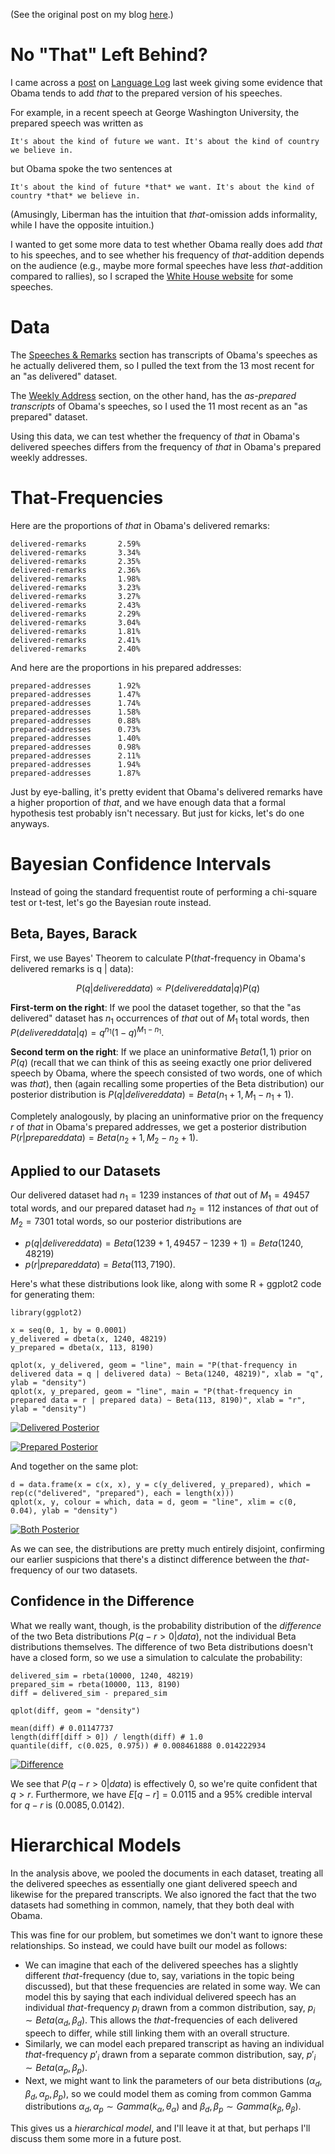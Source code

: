 (See the original post on my blog [here](http://blog.echen.me/2011/05/01/bayesian-confidence-intervals-obamas-that-addition-and-informality-2/).)

# No "That" Left Behind?

I came across a [post](http://languagelog.ldc.upenn.edu/nll/?p=3109) on [Language Log](http://languagelog.ldc.upenn.edu/nll/?p=3109) last week giving some evidence that Obama tends to add *that* to the prepared version of his speeches.

For example, in a recent speech at George Washington University, the prepared speech was written as

    It's about the kind of future we want. It's about the kind of country we believe in.

but Obama spoke the two sentences at

    It's about the kind of future *that* we want. It's about the kind of country *that* we believe in.

(Amusingly, Liberman has the intuition that *that*-omission adds informality, while I have the opposite intuition.)

I wanted to get some more data to test whether Obama really does add *that* to his speeches, and to see whether his frequency of *that*-addition depends on the audience (e.g., maybe more formal speeches have less *that*-addition compared to rallies), so I scraped the [White House website](http://www.whitehouse.gov/briefing-room) for some speeches.

# Data

The [Speeches & Remarks](http://www.whitehouse.gov/briefing-room/speeches-and-remarks) section has transcripts of Obama's speeches as he actually delivered them, so I pulled the text from the 13 most recent for an "as delivered" dataset.

The [Weekly Address](http://www.whitehouse.gov/briefing-room/weekly-address) section, on the other hand, has the *as-prepared transcripts* of Obama's speeches, so I used the 11 most recent as an "as prepared" dataset.

Using this data, we can test whether the frequency of *that* in Obama's delivered speeches differs from the frequency of *that* in Obama's prepared weekly addresses.

# That-Frequencies

Here are the proportions of *that* in Obama's delivered remarks:

	delivered-remarks       2.59%
	delivered-remarks       3.34%
	delivered-remarks       2.35%
	delivered-remarks       2.36%
	delivered-remarks       1.98%
	delivered-remarks       3.23%
	delivered-remarks       3.27%
	delivered-remarks       2.43%
	delivered-remarks       2.29%
	delivered-remarks       3.04%
	delivered-remarks       1.81%
	delivered-remarks       2.41%
	delivered-remarks       2.40%

And here are the proportions in his prepared addresses:

	prepared-addresses      1.92%
	prepared-addresses      1.47%
	prepared-addresses      1.74%
	prepared-addresses      1.58%
	prepared-addresses      0.88%
	prepared-addresses      0.73%
	prepared-addresses      1.40%
	prepared-addresses      0.98%
	prepared-addresses      2.11%
	prepared-addresses      1.94%
	prepared-addresses      1.87%

Just by eye-balling, it's pretty evident that Obama's delivered remarks have a higher proportion of *that*, and we have enough data that a formal hypothesis test probably isn't necessary. But just for kicks, let's do one anyways. 

# Bayesian Confidence Intervals

Instead of going the standard frequentist route of performing a chi-square test or t-test, let's go the Bayesian route instead.

## Beta, Bayes, Barack

First, we use Bayes' Theorem to calculate P(*that*-frequency in Obama's delivered remarks is q | data): 

$$P(q | delivered data) \propto P(delivered data | q) P(q)$$

**First-term on the right**: If we pool the dataset together, so that the "as delivered" dataset has $n_1$ occurrences of *that* out of $M_1$ total words, then $P(delivered data | q) = q^{n_1} (1 - q)^{M_1 - n_1}$. 

**Second term on the right**: If we place an uninformative $Beta(1, 1)$ prior on $P(q)$ (recall that we can think of this as seeing exactly one prior delivered speech by Obama, where the speech consisted of two words, one of which was *that*), then (again recalling some properties of the Beta distribution) our posterior distribution is $P(q | delivered data) = Beta(n_1 + 1, M_1 - n_1 + 1)$.

Completely analogously, by placing an uninformative prior on the frequency $r$ of *that* in Obama's prepared addresses, we get a posterior distribution $P(r | prepared data) = Beta(n_2 + 1, M_2 - n_2 + 1)$.

## Applied to our Datasets

Our delivered dataset had $n_1 = 1239$ instances of *that* out of $M_1 = 49457$ total words, and our prepared dataset had $n_2 = 112$ instances of *that* out of $M_2 = 7301$ total words, so our posterior distributions are 

* $p(q | delivered data) = Beta(1239 + 1, 49457 - 1239 + 1) = Beta(1240, 48219)$
* $p(r | prepared data) = Beta(113, 7190)$.

Here's what these distributions look like, along with some R + ggplot2 code for generating them:

	library(ggplot2)

	x = seq(0, 1, by = 0.0001)
	y_delivered = dbeta(x, 1240, 48219)
	y_prepared = dbeta(x, 113, 8190)

	qplot(x, y_delivered, geom = "line", main = "P(that-frequency in delivered data = q | delivered data) ~ Beta(1240, 48219)", xlab = "q", ylab = "density")
	qplot(x, y_prepared, geom = "line", main = "P(that-frequency in prepared data = r | prepared data) ~ Beta(113, 8190)", xlab = "r", ylab = "density")

[![Delivered Posterior](http://dl.dropbox.com/u/10506/blog/obama-that/delivered-posterior.png)](http://dl.dropbox.com/u/10506/blog/obama-that/delivered-posterior.png)

[![Prepared Posterior](http://dl.dropbox.com/u/10506/blog/obama-that/prepared-posterior.png)](http://dl.dropbox.com/u/10506/blog/obama-that/prepared-posterior.png)

And together on the same plot:

	d = data.frame(x = c(x, x), y = c(y_delivered, y_prepared), which = rep(c("delivered", "prepared"), each = length(x)))
	qplot(x, y, colour = which, data = d, geom = "line", xlim = c(0, 0.04), ylab = "density")

[![Both Posterior](http://dl.dropbox.com/u/10506/blog/obama-that/both-posterior.png)](http://dl.dropbox.com/u/10506/blog/obama-that/both-posterior.png)

As we can see, the distributions are pretty much entirely disjoint, confirming our earlier suspicions that there's a distinct difference between the *that*-frequency of our two datasets.

## Confidence in the Difference

What we really want, though, is the probability distribution of the *difference* of the two Beta distributions $P(q - r > 0 | data)$, not the individual Beta distributions themselves. The difference of two Beta distributions doesn't have a closed form, so we use a simulation to calculate the probability:

	delivered_sim = rbeta(10000, 1240, 48219)
	prepared_sim = rbeta(10000, 113, 8190)
	diff = delivered_sim - prepared_sim

	qplot(diff, geom = "density")

	mean(diff) # 0.01147737
	length(diff[diff > 0]) / length(diff) # 1.0
	quantile(diff, c(0.025, 0.975)) # 0.008461888 0.014222934 

[![Difference](http://dl.dropbox.com/u/10506/blog/obama-that/difference.png)](http://dl.dropbox.com/u/10506/blog/obama-that/difference.png)

We see that $P(q - r > 0 | data)$ is effectively 0, so we're quite confident that $q > r$. Furthermore, we have $E[q - r] = 0.0115$ and a 95% credible interval for $q - r$ is $(0.0085, 0.0142)$.

# Hierarchical Models

In the analysis above, we pooled the documents in each dataset, treating all the delivered speeches as essentially one giant delivered speech  and likewise for the prepared transcripts. We also ignored the fact that the two datasets had something in common, namely, that they both deal with Obama.

This was fine for our problem, but sometimes we don't want to ignore these relationships. So instead, we could have built our model as follows:

* We can imagine that each of the delivered speeches has a slightly different *that*-frequency (due to, say, variations in the topic being discussed), but that these frequencies are related in some way. We can model this by saying that each individual delivered speech has an individual *that*-frequency $p_i$ drawn from a common distribution, say, $p_i \sim Beta(\alpha_d, \beta_d)$. This allows the *that*-frequencies of each delivered speech to differ, while still linking them with an overall structure.
* Similarly, we can model each prepared transcript as having an individual *that*-frequency $p'_i$ drawn from a separate common distribution, say, $p'_i \sim Beta(\alpha_p, \beta_p)$.
* Next, we might want to link the parameters of our beta distributions ($\alpha_d, \beta_d, \alpha_p, \beta_p$), so we could model them as coming from common Gamma distributions $\alpha_d, \alpha_p \sim Gamma(k_{\alpha}, \theta_{\alpha})$ and $\beta_d, \beta_p \sim Gamma(k_{\beta}, \theta_{\beta})$.

This gives us a *hierarchical model*, and I'll leave it at that, but perhaps I'll discuss them some more in a future post.